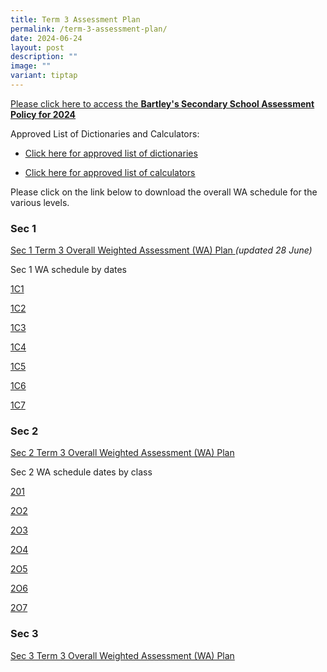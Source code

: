 ```yaml
---
title: Term 3 Assessment Plan
permalink: /term-3-assessment-plan/
date: 2024-06-24
layout: post
description: ""
image: ""
variant: tiptap
---
```

<p><a href="https://www.bartleysec.moe.edu.sg/our-holistic-curriculum/instructional-programmes/assessment-matters/" rel="noopener noreferrer nofollow" target="_blank"><u>Please click here to access the </u></a><strong><a href="https://www.bartleysec.moe.edu.sg/our-holistic-curriculum/instructional-programmes/assessment-matters/" rel="noopener noreferrer nofollow" target="_blank"><u>Bartley's Secondary School Assessment Policy for 2024</u></a></strong>
</p>
<p>Approved List of Dictionaries and Calculators:</p>
<ul data-tight="true" class="tight">
<li>
<p><a href="https://www.bartleysec.moe.edu.sg/files/list_of_approved_mtl_dictionaries_2024_exam.pdf" rel="noopener noreferrer nofollow" target="_blank"><u>Click here for approved list of dictionaries</u></a>
</p>
</li>
<li>
<p><a href="https://www.bartleysec.moe.edu.sg/files/guidelines_on_the_use_of_calculators_for_2024_exam__website_.pdf" rel="noopener noreferrer nofollow" target="_blank"><u>Click here for approved list of calculators</u></a>
</p>
</li>
</ul>
<p>Please click on the link below to download the overall WA schedule for
the various levels.</p>
<p></p>
<h3>Sec 1</h3>
<p><a href="/files/S1_2024_Term_3_Weighted_Assessment__Overall_Schedule_26_June.pdf" rel="noopener noreferrer nofollow" target="_blank">Sec 1 Term 3 Overall Weighted Assessment (WA) Plan </a><em>(updated 28 June)</em>
</p>
<p>Sec 1 WA schedule by dates</p>
<p><a href="/files/1C1_Term_3_WA_Detailed_Schedule_2024___1C1.pdf" rel="noopener noreferrer nofollow" target="_blank">1C1</a>
</p>
<p><a href="/files/1C2_Term_3_WA_Detailed_Schedule_2024___1C2.pdf" rel="noopener noreferrer nofollow" target="_blank">1C2</a>
</p>
<p><a href="/files/1C3_Term_3_WA_Detailed_Schedule_2024___1C3.pdf" rel="noopener noreferrer nofollow" target="_blank">1C3</a>
</p>
<p><a href="/files/1C4_Term_3_WA_Detailed_Schedule_2024___1C4.pdf" rel="noopener noreferrer nofollow" target="_blank">1C4</a>
</p>
<p><a href="/files/1C5_Term_3_WA_Detailed_Schedule_2024___1C5.pdf" rel="noopener noreferrer nofollow" target="_blank">1C5</a>
</p>
<p><a href="/files/1C6_Term_3_WA_Detailed_Schedule_2024___1C6.pdf" rel="noopener noreferrer nofollow" target="_blank">1C6</a>
</p>
<p><a href="/files/1C7__Term_3_WA_Detailed_Schedule_2024___1C7.pdf" rel="noopener noreferrer nofollow" target="_blank">1C7</a>
</p>
<h3>Sec 2</h3>
<p><a href="/files/S2_2024_Term_3_Weighted_Assessment__Overall_Schedule_updated_5_July.pdf" rel="noopener noreferrer nofollow" target="_blank">Sec 2 Term 3 Overall Weighted Assessment (WA) Plan</a>
</p>
<p></p>
<p>Sec 2 WA schedule dates by class</p>
<p><a href="/files/2O1_Term_3_WA_Detailed_Schedule_2024_5_Jul.pdf" rel="noopener noreferrer nofollow" target="_blank">201</a>
</p>
<p><a href="/files/2O2_Term_3_WA_Detailed_Schedule_2024_5_Jul.pdf" rel="noopener noreferrer nofollow" target="_blank">2O2</a>
</p>
<p><a href="/files/2O3_Term_3_WA_Detailed_Schedule_2024_5_Jul.pdf" rel="noopener noreferrer nofollow" target="_blank">2O3</a>
</p>
<p><a href="/files/2O4_Term_3_WA_Detailed_Schedule_2024_5_Jul.pdf" rel="noopener noreferrer nofollow" target="_blank">2O4</a>
</p>
<p><a href="/files/2O5_Term_3_WA_Detailed_Schedule_2024_5_Jul.pdf" rel="noopener noreferrer nofollow" target="_blank">2O5</a>
</p>
<p><a href="/files/2O6_Term_3_WA_Detailed_Schedule_2024_5_Jul.pdf" rel="noopener noreferrer nofollow" target="_blank">2O6</a>
</p>
<p><a href="/files/2O7_Term_3_WA_Detailed_Schedule_2024_5_Jul_.pdf" rel="noopener noreferrer nofollow" target="_blank">2O7</a>
</p>
<h3>Sec 3</h3>
<p><a href="/files/S3_2024_Term_3_Weighted_Assessment__Overall_Schedule_24_June.pdf" rel="noopener noreferrer nofollow" target="_blank">Sec 3 Term 3 Overall Weighted Assessment (WA) Plan</a>
</p>
